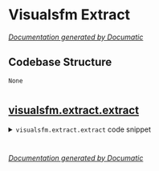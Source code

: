 # Visualsfm Extract

[_Documentation generated by Documatic_](https://www.documatic.com)

<!---Documatic-section-Codebase Structure-start--->
## Codebase Structure

<!---Documatic-block-system_architecture-start--->
```mermaid
None
```
<!---Documatic-block-system_architecture-end--->

# #
<!---Documatic-section-Codebase Structure-end--->

<!---Documatic-section-visualsfm.extract.extract-start--->
## [visualsfm.extract.extract](3-visualsfm_extract.md#visualsfm.extract.extract)

<!---Documatic-section-extract-start--->
<!---Documatic-block-visualsfm.extract.extract-start--->
<details>
	<summary><code>visualsfm.extract.extract</code> code snippet</summary>

```python
def extract(properties, *args, **kargs):
    filepath = bpy.path.abspath(properties.filepath)
    imagepaths = list(filter(None, bpy.path.abspath(properties.imagepath).split(';')))
    if not os.path.exists(filepath):
        if not filepath:
            raise AttributeError(f'VisualSfM filepath must be provided')
        raise AttributeError(f'Unable to locate VisualSfM file:\n"{filepath}"')
    with open(filepath, 'r') as f:
        lines = f.readlines()
    if len(lines) == 0 or not lines[0].startswith('NVM_V3'):
        raise Exception('Not a valid NVM file')
    cameras = {}
    trackers = {}
    data = {'trackers': trackers, 'cameras': cameras}
    total_cameras = int(lines[2])
    total_points = int(lines[4 + total_cameras])
    num = '-?\\d+(?:\\.\\d+)?(?:e[+-]\\d+)?'
    camera_re = re.compile(f'^(?P<name>.*?)\\s+(?P<f>{num})\\s+(?P<QW>{num})\\s+(?P<QX>{num})\\s+(?P<QY>{num})\\s+(?P<QZ>{num})\\s+(?P<X>{num})\\s+(?P<Y>{num})\\s+(?P<Z>{num})\\s+(?P<k1>{num})\\s+{num}\\s*$')
    for i in range(int(total_cameras)):
        match = camera_re.match(lines[3 + i])
        if not match:
            raise Exception(f'Camera {i} did not match the format specification')
        filenames = [fp for fp in [os.path.join(*parts) for parts in zip(imagepaths, [match.group('name')] * len(imagepaths))] if os.path.exists(fp)]
        if not filenames:
            if properties.subdirs:
                for imagepath in imagepaths:
                    for (root, dirs, files) in os.walk(imagepath):
                        if match.group('name') in files:
                            filenames = [os.path.join(root, match.group('name'))]
            if not filenames:
                raise AttributeError(f'''VisualSfM image not found for camera {i}:\n"{match.group('name')}""''')
        q = Quaternion(tuple(map(float, [match.group('QW'), match.group('QX'), match.group('QY'), match.group('QZ')])))
        '\n        https://github.com/SBCV/Blender-Addon-Photogrammetry-Importer/blob/75189215dffde50dad106144111a48f29b1fed32/photogrammetry_importer/file_handler/nvm_file_handler.py#L55\n        VisualSFM CAMERA coordinate system is the standard CAMERA coordinate system in computer vision (not the same\n        as in computer graphics like in bundler, blender, etc.)\n        That means\n              the y axis in the image is pointing downwards (not upwards)\n              the camera is looking along the positive z axis (points in front of the camera show a positive z value)\n        The camera coordinate system in computer vision VISUALSFM uses camera matrices,\n        which are rotated around the x axis by 180 degree\n        i.e. the y and z axis of the CAMERA MATRICES are inverted\n        '
        R = q.to_matrix()
        R.rotate(Euler((pi, 0, 0)))
        R.transpose()
        c = Vector(tuple(map(float, [match.group('X'), match.group('Y'), match.group('Z')])))
        t = -1 * R @ c
        R.transpose()
        cameras.setdefault(i, {'filename': filenames[0], 'f': float(match.group('f')), 'k': (float(match.group('k1')), 0, 0), 't': tuple(t), 'R': tuple(map(tuple, tuple(R))), 'trackers': {}})
        if 'resolution' not in data:
            data.setdefault('resolution', get_image_size(filenames[0]))
    marker_re = re.compile(f'^(?P<X>{num})\\s+(?P<Y>{num})\\s+(?P<Z>{num})\\s+(?P<R>\\d+)\\s+(?P<G>\\d+)\\s+(?P<B>\\d+)\\s+(?P<num_measurements>{num})\\s+(?P<measurements>.*?)\\s*$')
    measurement_re = re.compile(f'^(?P<image_idx>\\d+)\\s+(?P<feature_idx>\\d+)\\s+(?P<X>{num})\\s+(?P<Y>{num}).*')
    for i in range(int(total_points)):
        idx = 5 + int(total_cameras) + i
        match = marker_re.match(lines[idx])
        if not match:
            raise AttributeError(f'VisualSfM marker {i} did not match the format specification')
        trackers.setdefault(i, {'co': tuple(map(float, [match.group('X'), match.group('Y'), match.group('Z')])), 'rgb': tuple(map(int, [match.group('R'), match.group('G'), match.group('B')]))})
        cur = match.group('measurements')
        for m in range(int(match.group('num_measurements'))):
            measurement_match = measurement_re.match(cur)
            if not measurement_match:
                raise AttributeError(f'VisualSfM marker {i} did not match measurement {m} format specification')
            cameras[int(measurement_match.group('image_idx'))]['trackers'].setdefault(i, (float(measurement_match.group('X')), -1 * float(measurement_match.group('Y'))))
            cur = cur[measurement_match.end(len(measurement_match.groups())):].strip()
    return data
```
</details>
<!---Documatic-block-visualsfm.extract.extract-end--->
<!---Documatic-section-extract-end--->

# #
<!---Documatic-section-visualsfm.extract.extract-end--->

[_Documentation generated by Documatic_](https://www.documatic.com)